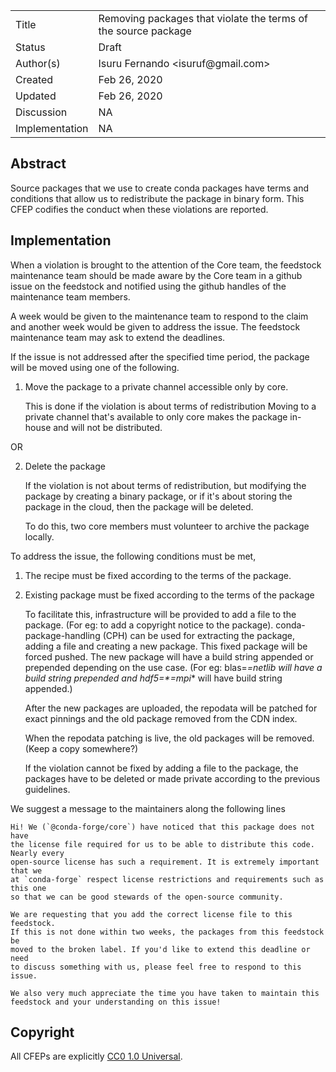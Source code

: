 
<table>
<tr><td> Title </td><td> Removing packages that violate the terms of the source package</td>
<tr><td> Status </td><td> Draft </td></tr>
<tr><td> Author(s) </td><td> Isuru Fernando &lt;isuruf@gmail.com&gt;</td></tr>
<tr><td> Created </td><td> Feb 26, 2020</td></tr>
<tr><td> Updated </td><td> Feb 26, 2020</td></tr>
<tr><td> Discussion </td><td> NA </td></tr>
<tr><td> Implementation </td><td> NA </td></tr>
</table>

## Abstract

Source packages that we use to create conda packages have terms and conditions that allow
us to redistribute the package in binary form. This CFEP codifies the conduct when these
violations are reported.

## Implementation

When a violation is brought to the attention of the Core team, the feedstock maintenance
team should be made aware by the Core team in a github issue on the feedstock and notified using the
github handles of the maintenance team members.

A week would be given to the maintenance team to respond to the claim and
another week would be given to address the issue. The feedstock maintenance team
may ask to extend the deadlines.

If the issue is not addressed after the specified time period, the package will be moved using
one of the following.

   1. Move the package to a private channel accessible only by core.

      This is done if the violation is about terms of redistribution
      Moving to a private channel that's available to only core makes the package in-house
      and will not be distributed.

   OR

   2. Delete the package

      If the violation is not about terms of redistribution, but modifying the package by
      creating a binary package, or if it's about storing the package in the cloud,
      then the package will be deleted.

      To do this, two core members must volunteer to archive the package locally.


To address the issue, the following conditions must be met,

   1. The recipe must be fixed according to the terms of the package.

   2. Existing package must be fixed according to the terms of the package

      To facilitate this, infrastructure will be provided to add a file to the package.
      (For eg: to add a copyright notice to the package). conda-package-handling (CPH)
      can be used for extracting the package, adding a file and creating a new package.
      This fixed package will be forced pushed. The new package will have a build string
      appended or prepended depending on the use case. (For eg: blas=*=*_netlib will
      have a build string prepended and hdf5=*=mpi_* will have build string appended.)

      After the new packages are uploaded, the repodata will be patched for exact
      pinnings and the old package removed from the CDN index.

      When the repodata patching is live, the old packages will be removed. (Keep a copy somewhere?)

      If the violation cannot be fixed by adding a file to the package, the packages
      have to be deleted or made private according to the previous guidelines.


We suggest a message to the maintainers along the following lines

    Hi! We (`@conda-forge/core`) have noticed that this package does not have
    the license file required for us to be able to distribute this code. Nearly every
    open-source license has such a requirement. It is extremely important that we
    at `conda-forge` respect license restrictions and requirements such as this one
    so that we can be good stewards of the open-source community. 
    
    We are requesting that you add the correct license file to this feedstock. 
    If this is not done within two weeks, the packages from this feedstock be 
    moved to the broken label. If you'd like to extend this deadline or need 
    to discuss something with us, please feel free to respond to this issue.
    
    We also very much appreciate the time you have taken to maintain this 
    feedstock and your understanding on this issue!
## Copyright

All CFEPs are explicitly [CC0 1.0 Universal](https://creativecommons.org/publicdomain/zero/1.0/).
